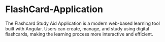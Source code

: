 # FlashCard-Application
The Flashcard Study Aid Application is a modern web-based learning tool built with Angular. Users can create, manage, and study using digital flashcards, making the learning process more interactive and efficient.
